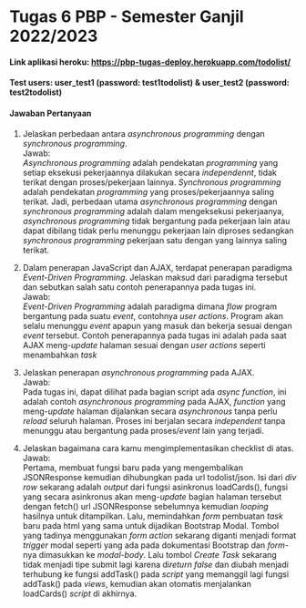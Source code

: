# Tugas 6 PBP - Semester Ganjil 2022/2023

#### Link aplikasi heroku: https://pbp-tugas-deploy.herokuapp.com/todolist/
#### Test users: user_test1 (password: test1todolist) & user_test2 (password: test2todolist)

#### Jawaban Pertanyaan
1. Jelaskan perbedaan antara *asynchronous programming* dengan *synchronous programming*.<br/>
   Jawab:<br/>
   *Asynchronous programming* adalah pendekatan *programming* yang setiap eksekusi pekerjaannya dilakukan secara *independennt*, tidak terikat dengan proses/pekerjaan lainnya. *Synchronous programming* adalah pendekatan *programming* yang proses/pekerjaannya saling terikat. Jadi, perbedaan utama *asynchronous programming* dengan *synchronous programming* adalah dalam mengeksekusi pekerjaanya, *asynchronous programming* tidak bergantung pada pekerjaan lain atau dapat dibilang tidak perlu menunggu pekerjaan lain diproses sedangkan *synchronous programming* pekerjaan satu dengan yang lainnya saling terikat.

2. Dalam penerapan JavaScript dan AJAX, terdapat penerapan paradigma *Event-Driven Programming*. Jelaskan maksud dari paradigma tersebut dan sebutkan salah satu contoh penerapannya pada tugas ini.<br/>
   Jawab:<br/>
   *Event-Driven Programming* adalah paradigma dimana *flow* program bergantung pada suatu *event*, contohnya *user actions*. Program akan selalu menunggu *event* apapun yang masuk dan bekerja sesuai dengan *event* tersebut. Contoh penerapannya pada tugas ini adalah pada saat AJAX meng-*update* halaman sesuai dengan *user actions* seperti menambahkan *task*

3. Jelaskan penerapan *asynchronous programming* pada AJAX.<br/>
   Jawab:<br/>
   Pada tugas ini, dapat dilihat pada bagian script ada *async function*, ini adalah contoh *asynchronous programming* pada AJAX, *function* yang meng-*update* halaman dijalankan secara *asynchronous* tanpa perlu *reload* seluruh halaman. Proses ini berjalan secara *independent* tanpa menunggu atau bergantung pada proses/*event* lain yang terjadi.

4. Jelaskan bagaimana cara kamu mengimplementasikan checklist di atas.<br/>
   Jawab:<br/>
   Pertama, membuat fungsi baru pada yang mengembalikan JSONResponse kemudian dihubungkan pada url todolist/json. Isi dari *div row* sekarang adalah *output* dari fungsi asinkronus loadCards(), fungsi yang secara asinkronus akan meng-*update* bagian halaman tersebut dengan fetch() url JSONResponse sebelumnya kemudian *looping* hasilnya untuk ditampilkan. Lalu, memindahkan *form* pembuatan *task* baru pada html yang sama untuk dijadikan Bootstrap Modal. Tombol yang tadinya menggunakan *form action* sekarang diganti menjadi format *trigger* modal seperti yang ada pada dokumentasi Bootstrap dan *form*-nya dimasukkan ke *modal-body*. Lalu tombol *Create Task* sekarang tidak menjadi tipe submit lagi karena di*return false* dan diubah menjadi terhubung ke fungsi addTask() pada *script* yang memanggil lagi fungsi addTask() pada *views*, kemudian akan otomatis menjalankan loadCards() *script* di akhirnya.